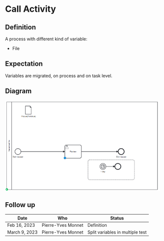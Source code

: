 # Call Activity

## Definition
A process with different kind of variable:
* File


## Expectation

Variables are migrated, on process and on task level.

## Diagram
![alt text](VariablesFile.png "Variables File")

## Follow up


| Date           | Who                | Status                           |
|----------------|--------------------|----------------------------------|
| Feb 16, 2023   | Pierre-Yves Monnet | Definition                       |
| March 9, 2023  | Pierre-Yves Monnet | Split variables in multiple test |
